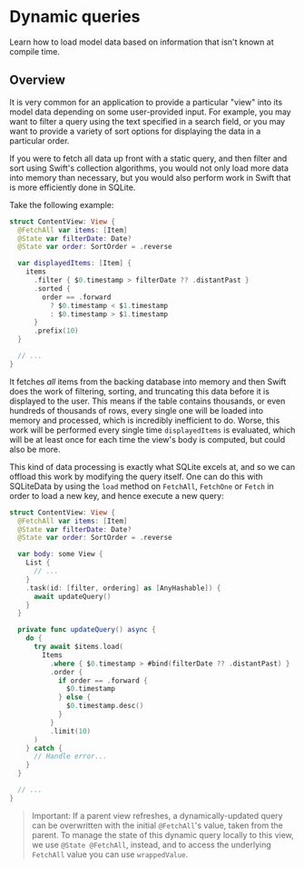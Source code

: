 # Dynamic queries

Learn how to load model data based on information that isn't known at compile time.

## Overview

It is very common for an application to provide a particular "view" into its model data depending on
some user-provided input. For example, you may want to filter a query using the text specified in a
search field, or you may want to provide a variety of sort options for displaying the data in a
particular order.

If you were to fetch all data up front with a static query, and then filter and sort using Swift's
collection algorithms, you would not only load more data into memory than necessary, but you would
also perform work in Swift that is more efficiently done in SQLite.

Take the following example:

```swift
struct ContentView: View {
  @FetchAll var items: [Item]
  @State var filterDate: Date?
  @State var order: SortOrder = .reverse

  var displayedItems: [Item] {
    items
      .filter { $0.timestamp > filterDate ?? .distantPast }
      .sorted {
        order == .forward
          ? $0.timestamp < $1.timestamp
          : $0.timestamp > $1.timestamp
      }
      .prefix(10)
  }

  // ...
}
```

It fetches _all_ items from the backing database into memory and then Swift does the work of
filtering, sorting, and truncating this data before it is displayed to the user. This means if the
table contains thousands, or even hundreds of thousands of rows, every single one will be loaded
into memory and processed, which is incredibly inefficient to do. Worse, this work will be performed
every single time `displayedItems` is evaluated, which will be at least once for each time the 
view's body is computed, but could also be more.

This kind of data processing is exactly what SQLite excels at, and so we can offload this work by
modifying the query itself. One can do this with SQLiteData by using the `load` method on
``FetchAll``, ``FetchOne`` or ``Fetch`` in order to load a new key, and hence execute a new query:

```swift
struct ContentView: View {
  @FetchAll var items: [Item]
  @State var filterDate: Date?
  @State var order: SortOrder = .reverse

  var body: some View {
    List {
      // ...
    }
    .task(id: [filter, ordering] as [AnyHashable]) {
      await updateQuery()
    }
  }

  private func updateQuery() async {
    do {
      try await $items.load(
        Items
          .where { $0.timestamp > #bind(filterDate ?? .distantPast) }
          .order {
            if order == .forward {
              $0.timestamp
            } else {
              $0.timestamp.desc()
            }
          }
          .limit(10)
      )
    } catch {
      // Handle error...
    }
  }

  // ...
}
```

> Important: If a parent view refreshes, a dynamically-updated query can be overwritten with the
> initial `@FetchAll`'s value, taken from the parent. To manage the state of this dynamic query
> locally to this view, we use `@State @FetchAll`, instead, and to access the underlying 
> `FetchAll` value you can use `wrappedValue`.
